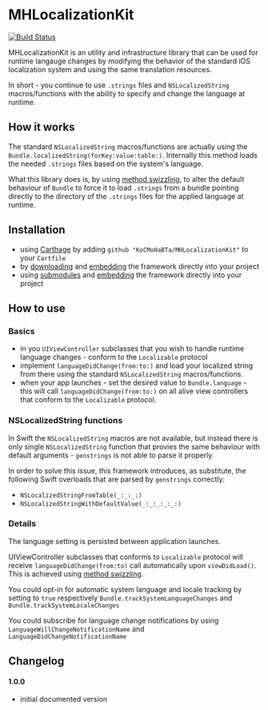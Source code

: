 # MHLocalizationKit
[![Build Status](https://www.bitrise.io/app/30c4f76c994e2aca.svg?token=KKyPMOYgvonCprz41SeoKg&branch=master)](https://www.bitrise.io/app/30c4f76c994e2aca)

[method swizzling]:
https://www.google.bg/url?sa=t&rct=j&q=&esrc=s&source=web&cd=1&ved=0ahUKEwiC5POo3dbSAhWF1hoKHSWuAswQFggaMAA&url=http%3A%2F%2Fnshipster.com%2Fmethod-swizzling%2F&usg=AFQjCNGmVmqs_9prQvsgkkXKW2lT5HM-YA

MHLocalizationKit is an utility and infrastructure library that can be used for runtime langauge changes by modifying the behavior of the standard iOS localization system and using the same translation resources.

In short - you continue to use `.strings` files and `NSLocalizedString` macros/functions with the ability to specify and change the language at runtime.

## How it works
The standard `NSLocalizedString` macros/functions are actually using the `Bundle.localizedString(forKey:value:table:)`. Internally this method loads the needed `.strings` files based on the system's language.

What this library does is, by using [method swizzling], to alter the default behaviour of `Bundle` to force it to load `.strings` from a bundle pointing directly to the directory of the `.strings` files for the applied language at runtime.

## Installation

[embedding]:
https://developer.apple.com/library/content/technotes/tn2435/_index.html#//apple_ref/doc/uid/DTS40017543-CH1-PROJ_CONFIG-APPS_WITH_MULTIPLE_XCODE_PROJECTS

- using [Carthage](https://github.com/Carthage/Carthage) by adding `github "KoCMoHaBTa/MHLocalizationKit"` to your `Cartfile`
- by [downloading](https://github.com/KoCMoHaBTa/MHLocalizationKit/releases) and [embedding] the framework directly into your project
- using [submodules](http://git-scm.com/docs/git-submodule) and [embedding] the framework directly into your project

## How to use

### Basics
- in you `UIViewController` subclasses that you wish to handle runtime language changes - conform to the `Localizable` protocol
- implement `languageDidChange(from:to:)` and load your localized string from there using the standard `NSLocalizedString` macros/functions.
- when your app launches - set the desired value to `Bundle.language` - this will call `languageDidChange(from:to:)` on all alive view controllers that conform to the `Localizable` protocol.

### NSLocalizedString functions
In Swift the `NSLocalizedString` macros are not available, but instead there is only single `NSLocalizedString` function that provies the same behaviour with default arguments - `genstrings` is not able to parse it properly.

In order to solve this issue, this framework introduces, as substitute, the following Swift overloads that are parsed by `genstrings` correctly:

- `NSLocalizedStringFromTable(_:_:_:)`
- `NSLocalizedStringWithDefaultValue(_:_:_:_:_:)`

### Details
The language setting is persisted between application launches.

UIViewController subclasses that conforms to `Localizable` protocol will receive `languageDidChange(from:to)` call automatically upon `viewDidLoad()`. This is achieved using [method swizzling].

You could opt-in for automatic system language and locale tracking by setting to `true` respectively `Bundle.trackSystemLanguageChanges` and `Bundle.trackSystemLocaleChanges`

You could subscribe for language change notifications by using `LanguageWillChangeNotificationName` and `LanguageDidChangeNotificationName`

## Changelog

#### 1.0.0
- initial documented version

